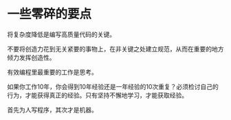 # 一些零碎的要点

将复杂度降低是编写高质量代码的关键。

不要将创造力花到无关紧要的事物上，在非关键之处建立规范，从而在重要的地方倾力发挥创造性。

有效编程里最重要的工作是思考。

如果你工作10年，你会得到10年经验还是一年经验的10次重复？必须检讨自己的行为，才能获得真正的经验。只有坚持不懈地学习，才能获取经验。

首先为人写程序，其次才是机器。
